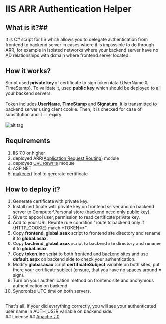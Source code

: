 # IIS ARR Authentication Helper #

## What is it?##
It is C# script for IIS which allows you to delegate authentication from frontend to backend server in cases where it is impossible to do through ARR, for example in isolated networks where your backend server have no AD relationships with domain where frontend server located.

## How it works? ##
Script used <b>private key</b> of certificate to sign token data {UserName & TimeStamp}. To validate it, used <b>public key</b> which should be deployed to all your backend servers.<br><br>
Token includes <b>UserName</b>, <b>TimeStamp</b> and <b>Signature</b>. It is transmitted to backend server using client cookie. Then, it is checked for case of substitution and TTL expiry.<br><br>
![alt tag](https://github.com/Serjeo722/IIS_ARR_AUTH_Helper/blob/master/doc/schema.png?raw=true)
## Requirements ##
1) IIS 7.0 or higher<br>
2) deployed ARR(<a href="http://www.iis.net/downloads/microsoft/application-request-routing">Application Request Routing</a>) module<br>
3) deployed <a href="http://www.iis.net/downloads/microsoft/url-rewrite">URL Rewrite</a> module<br>
4) ASP.NET<br>
5) <a href="http://msdn.microsoft.com/en-us/library/bfsktky3.aspx">makecert</a> tool to generate certificate<br>

## How to deploy it? ##
1) Generate certificate with private key.<br>
2) Install certificate with private key on frontend server and on backend server to Computer\Personal store (backend need only public key).<br>
3) Give to appool user, permission to read certificate private key.<br>
4) Add to your URL Rewrite rule condition "route to backend only if {HTTP_COOKIE} match \*TOKEN=\*".<br>
5) Copy <b>frontend_global.asax</b> script to frontend site directory and rename it to <b>global.asax</b>.<br>
6) Copy <b>backend_global.asax</b> script to backend site directory and rename it to <b>global.asax</b>.<br>
7) Copy <b>token.inc</b> script to both frontend and backend sites and use <b>default.aspx</b> on backend side to check your authentication.<br>
8) Modify <b>global.asax</b> script <b>certificateSubject</b> variable on both sites, put there your certificate subject (ensure, that you have no spaces around <b>=</b> sign).<br>
9) Turn on your authentication method on frontend site and anonymous authentication on backend.<br>
10) Syncronize UTC time on both servers.<br>
<br>
That's all. If your did everything correctly, you will see your authenticated user name in AUTH_USER variable on backend side.<br>
## License ##
<a href="http://www.apache.org/licenses/LICENSE-2.0.html">Apache 2.0</a>
